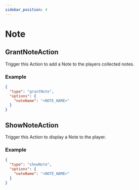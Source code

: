 ```yaml
---
sidebar_position: 4
---
```


# Note

## GrantNoteAction

Trigger this Action to add a Note to the players collected notes.

### Example

```json
{
  "type": "grantNote",
  "options": {
    "noteName": "<NOTE_NAME>"
  }
}
```

## ShowNoteAction

Trigger this Action to display a Note to the player.

### Example

```json
{
  "type": "showNote",
  "options": {
    "noteName": "<NOTE_NAME>"
  }
}
```